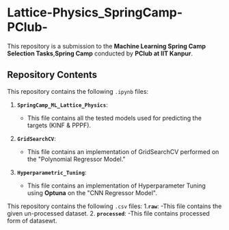 # Lattice-Physics_SpringCamp-PClub-

This repository is a submission to the **Machine Learning Spring Camp Selection Tasks**,**Spring Camp** conducted by **PClub at IIT Kanpur**.

## Repository Contents
This repository contains the following `.ipynb` files:

1. **`SpringCamp_ML_Lattice_Physics`**:
   - This file contains all the tested models used for predicting the targets (KINF & PPPF).

2. **`GridSearchCV`**:
   - This file contains an implementation of GridSearchCV performed on the "Polynomial Regressor Model."

3. **`Hyperparametric_Tuning`**:
   - This file contains an implementation of Hyperparameter Tuning using **Optuna** on the "CNN Regressor Model".

This repository contains the following `.csv` files:
1.**`raw`**:
    -This file contains the given un-processed dataset.
2. **`processed`**:
    -This file contains processed form of datasewt.
